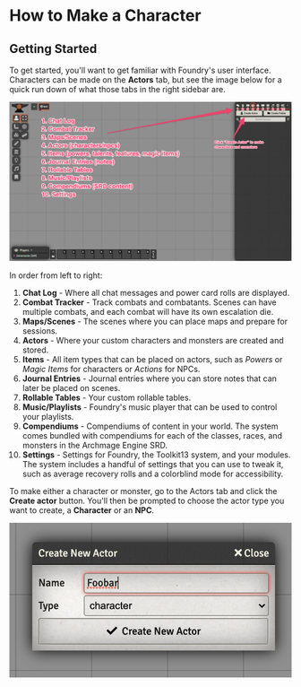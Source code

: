 # How to Make a Character

## Getting Started

To get started, you'll want to get familiar with Foundry's user interface. Characters can be made on the **Actors** tab, but see the image below for a quick run down of what those tabs in the right sidebar are.

![](../../.gitbook/assets/image%20%282%29.png)

In order from left to right:

1. **Chat Log** - Where all chat messages and power card rolls are displayed.
2. **Combat Tracker** - Track combats and combatants. Scenes can have multiple combats, and each combat will have its own escalation die.
3. **Maps/Scenes** - The scenes where you can place maps and prepare for sessions.
4. **Actors** - Where your custom characters and monsters are created and stored.
5. **Items** - All item types that can be placed on actors, such as _Powers_ or _Magic Items_ for characters or _Actions_ for NPCs.
6. **Journal Entries** - Journal entries where you can store notes that can later be placed on scenes.
7. **Rollable Tables** - Your custom rollable tables.
8. **Music/Playlists** - Foundry's music player that can be used to control your playlists.
9. **Compendiums** - Compendiums of content in your world. The system comes bundled with compendiums for each of the classes, races, and monsters in the Archmage Engine SRD.
10. **Settings** - Settings for Foundry, the Toolkit13 system, and your modules. The system includes a handful of settings that you can use to tweak it, such as average recovery rolls and a colorblind mode for accessibility.

To make either a character or monster, go to the Actors tab and click the **Create actor** button. You'll then be prompted to choose the actor type you want to create, a **Character** or an **NPC**.

![](../../.gitbook/assets/image%20%283%29.png)

